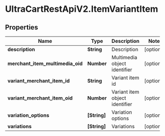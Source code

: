 # UltraCartRestApiV2.ItemVariantItem

## Properties
Name | Type | Description | Notes
------------ | ------------- | ------------- | -------------
**description** | **String** | Description | [optional] 
**merchant_item_multimedia_oid** | **Number** | Multimedia object identifier | [optional] 
**variant_merchant_item_id** | **String** | Variant item id | [optional] 
**variant_merchant_item_oid** | **Number** | Variant item object identifier | [optional] 
**variation_options** | **[String]** | Variation options | [optional] 
**variations** | **[String]** | Variations | [optional] 


